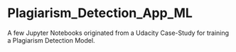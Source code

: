 # Plagiarism_Detection_App_ML
A few Jupyter Notebooks originated from a Udacity Case-Study for training a Plagiarism Detection Model.
